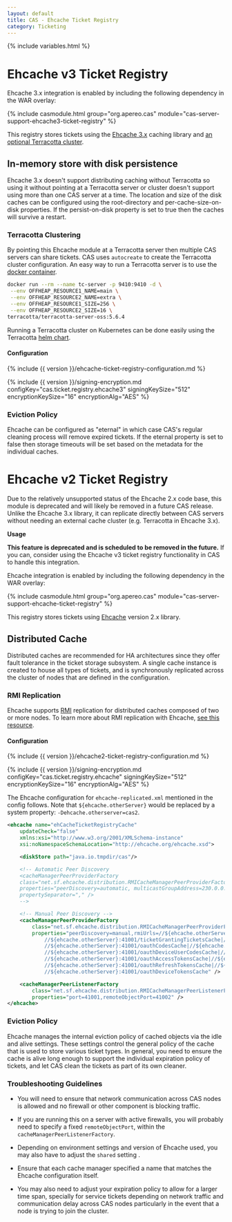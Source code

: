 ```yaml
---
layout: default
title: CAS - Ehcache Ticket Registry
category: Ticketing
---
```


{% include variables.html %}

# Ehcache v3 Ticket Registry

Ehcache 3.x integration is enabled by including the following dependency in the WAR overlay:

{% include casmodule.html group="org.apereo.cas" module="cas-server-support-ehcache3-ticket-registry" %}

This registry stores tickets using the [Ehcache 3.x](http://ehcache.org/) caching library 
and [an optional Terracotta cluster](https://www.ehcache.org/documentation/3.3/clustered-cache.html).

## In-memory store with disk persistence

Ehcache 3.x doesn't support distributing caching without Terracotta so using it without pointing at a Terracotta 
server or cluster doesn't support using more than one CAS server at a time. The location and size of the disk caches 
can be configured using the root-directory and per-cache-size-on-disk properties. If the persist-on-disk property
is set to true then the caches will survive a restart. 

### Terracotta Clustering

By pointing this Ehcache module at a Terracotta server then multiple CAS servers can share tickets. CAS uses `autocreate` 
to create the Terracotta cluster configuration. An easy way to run a Terracotta server is to use the [docker container](https://github.com/Terracotta-OSS/docker).

```bash
docker run --rm --name tc-server -p 9410:9410 -d \
 --env OFFHEAP_RESOURCE1_NAME=main \
 --env OFFHEAP_RESOURCE2_NAME=extra \
 --env OFFHEAP_RESOURCE1_SIZE=256 \
 --env OFFHEAP_RESOURCE2_SIZE=16 \
terracotta/terracotta-server-oss:5.6.4
```

Running a Terracotta cluster on Kubernetes can be done easily using the Terracotta [helm chart](https://github.com/helm/charts/tree/master/stable/terracotta).

#### Configuration

{% include {{ version }}/ehcache-ticket-registry-configuration.md %}

{% include {{ version }}/signing-encryption.md configKey="cas.ticket.registry.ehcache3" signingKeySize="512" encryptionKeySize="16" encryptionAlg="AES" %}

### Eviction Policy

Ehcache can be configured as "eternal" in which case CAS's regular cleaning process will remove expired tickets. If the 
eternal property is set to false then storage timeouts will be set based on the metadata for the individual caches.

# Ehcache v2 Ticket Registry

Due to the relatively unsupported status of the Ehcache 2.x code base, this module is deprecated and will likely be 
removed in a future CAS release. Unlike the Ehcache 3.x library, it can replicate directly between CAS servers without
needing an external cache cluster (e.g. Terracotta in Ehcache 3.x).

<div class="alert alert-warning"><strong>Usage</strong>
<p><strong>This feature is deprecated and is scheduled to be removed in the future.</strong> If you can, consider using
the Ehcache v3 ticket registry functionality in CAS to handle this integration.</p>
</div>

Ehcache integration is enabled by including the following dependency in the WAR overlay:

{% include casmodule.html group="org.apereo.cas" module="cas-server-support-ehcache-ticket-registry" %}

This registry stores tickets using [Ehcache](http://ehcache.org/) version 2.x library.

## Distributed Cache

Distributed caches are recommended for HA architectures since they offer fault tolerance in the ticket storage
subsystem. A single cache instance is created to house all types of tickets, and is synchronously replicated
across the cluster of nodes that are defined in the configuration.

### RMI Replication

Ehcache supports [RMI](https://docs.oracle.com/javase/tutorial/rmi/index.html)
replication for distributed caches composed of two or more nodes. To learn more about RMI
replication with Ehcache, [see this resource](https://www.ehcache.org/documentation/2.8/replication/rmi-replicated-caching.html).

#### Configuration

{% include {{ version }}/ehcache2-ticket-registry-configuration.md %}

{% include {{ version }}/signing-encryption.md configKey="cas.ticket.registry.ehcache" signingKeySize="512" encryptionKeySize="16" encryptionAlg="AES" %}

The Ehcache configuration for `ehcache-replicated.xml` mentioned in the config follows. 
Note that `${ehcache.otherServer}` would be replaced by a system property: `-Dehcache.otherserver=cas2`.

```xml
<ehcache name="ehCacheTicketRegistryCache"
    updateCheck="false"
    xmlns:xsi="http://www.w3.org/2001/XMLSchema-instance"
    xsi:noNamespaceSchemaLocation="http://ehcache.org/ehcache.xsd">

    <diskStore path="java.io.tmpdir/cas"/>

    <!-- Automatic Peer Discovery
    <cacheManagerPeerProviderFactory
    class="net.sf.ehcache.distribution.RMICacheManagerPeerProviderFactory"
    properties="peerDiscovery=automatic, multicastGroupAddress=230.0.0.1, multicastGroupPort=4446, timeToLive=32"
    propertySeparator="," />
    -->

    <!-- Manual Peer Discovery -->
    <cacheManagerPeerProviderFactory
        class="net.sf.ehcache.distribution.RMICacheManagerPeerProviderFactory"
        properties="peerDiscovery=manual,rmiUrls=//${ehcache.otherServer}:41001/proxyGrantingTicketsCache| \
            //${ehcache.otherServer}:41001/ticketGrantingTicketsCache|//${ehcache.otherServer}:41001/proxyTicketsCache| \
            //${ehcache.otherServer}:41001/oauthCodesCache|//${ehcache.otherServer}:41001/samlArtifactsCache| \
            //${ehcache.otherServer}:41001/oauthDeviceUserCodesCache|//${ehcache.otherServer}:41001/samlAttributeQueryCache| \
            //${ehcache.otherServer}:41001/oauthAccessTokensCache|//${ehcache.otherServer}:41001/serviceTicketsCache| \
            //${ehcache.otherServer}:41001/oauthRefreshTokensCache|//${ehcache.otherServer}:41001/transientSessionTicketsCache| \
            //${ehcache.otherServer}:41001/oauthDeviceTokensCache" />

    <cacheManagerPeerListenerFactory
        class="net.sf.ehcache.distribution.RMICacheManagerPeerListenerFactory"
        properties="port=41001,remoteObjectPort=41002" />
</ehcache>
```

### Eviction Policy

Ehcache manages the internal eviction policy of cached objects via the idle and alive settings.
These settings control the general policy of the cache that is used to store various ticket types. In general,
you need to ensure the cache is alive long enough to support the individual expiration policy of tickets, and let
CAS clean the tickets as part of its own cleaner.

### Troubleshooting Guidelines

* You will need to ensure that network communication across CAS nodes is allowed and no firewall or other component
 is blocking traffic.

* If you are running this on a server with active firewalls, you will probably need to specify
a fixed `remoteObjectPort`, within the `cacheManagerPeerListenerFactory`.
* Depending on environment settings and version of Ehcache used, you may also have to adjust the
`shared` setting .
* Ensure that each cache manager specified a name that matches the Ehcache configuration itself.
* You may also need to adjust your expiration policy to allow for a larger time span, specially
for service tickets depending on network traffic and communication delay across CAS nodes particularly
in the event that a node is trying to join the cluster.
